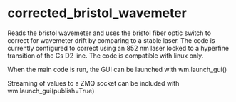 # corrected_bristol_wavemeter
Reads the bristol wavemeter and uses the bristol fiber optic switch to correct for wavemeter drift by comparing to a stable laser. The code is currently configured to correct using an 852 nm laser locked to a hyperfine transition of the Cs D2 line. The code is compatible with linux only. 

When the main code is run, the GUI can be launched with
wm.launch_gui()

Streaming of values to a ZMQ socket can be included with
wm.launch_gui(publish=True)
